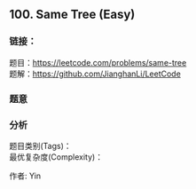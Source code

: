## 100. Same Tree (Easy)

### **链接**：
题目：https://leetcode.com/problems/same-tree  
题解：https://github.com/JianghanLi/LeetCode

### **题意**



### **分析**  
题目类别(Tags)：  
最优复杂度(Complexity)：  



作者: Yin
